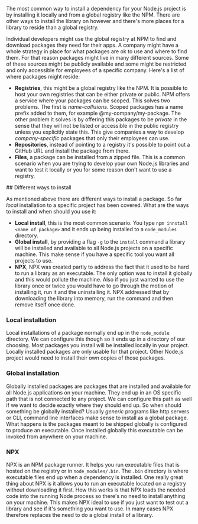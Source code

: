 The most common way to install a dependency for your Node.js project is by installing it locally and from a global registry like the NPM. There are other ways to install the library on however and there's more places for a library to reside than a global registry. 

Individual developers might use the global registry at NPM to find and download packages they need for their apps. A company might have a whole strategy in place for what packages are ok to use and where to find them. For that reason packages might live in many different sources. Some of these sources might be publicly available and some might be restricted and only accessible for employees of a specific company. Here's a list of where packages might reside:

- **Registries**, this might be a global registry like the NPM. It is possible to host your own registries that can be either private or public. NPM offers a service where your packages can be scoped. This solves two problems. The first is *name-collisions*. Scoped packages has a name prefix added to them, for example @my-company/my-package. The other problem it solves is by offering this packages to be *private* in the sense that they will not be listed or accessible in the public registry unless you explicitly state this. This give companies a way to develop *company-specific* packages that only their employees can use.
- **Repositories**, instead of pointing to a registry it's possible to point out a GitHub URL and install the package from there.
- **Files**, a package can be installed from a zipped file. This is a common scenario when you are trying to develop your own Node.js libraries and want to test it locally or you for some reason don't want to use a registry.

## Different ways to install

As mentioned above there are different ways to install a package. So far *local* installation to a specific project has been covered. What are the ways to install and when should you use it:

- **Local install**, this is the most common scenario. You type `npm innstall <name of package>` and it ends up being installed to a `node_modules` directory. 
- **Global install**, by providing a flag `-g` to the `install` command a library will be installed and available to all Node.js projects on a specific machine. This make sense if you have a specific tool you want all projects to use.
- **NPX**, NPX was created partly to address the fact that it used to be hard to run a library as an executable. The only option was to install it globally and this would pollute the machine. Also if you just wanted to use the library once or twice you would have to go through the motion of installing it, run it and the uninstalling it. NPX addressed that by downloading the library into memory, run the command and then remove itself once done.

### Local installation

Local installations of a package normally end up in the `node_module` directory. We can configure this though so it ends up in a directory of our choosing. Most packages you install will be installed locally in your project. Locally installed packages are only usable for that project. Other Node.js project would need to install their own copies of those packages.

### Global installation

Globally installed packages are packages that are installed and available for all Node.js applications on your machine. They end up in an OS specific path that is not connected to any project. We can configure this path as well if we want to decide exactly where they should end up. So when should something be globally installed? Usually *generic* programs like http servers or CLI, command line interfaces make sense to install as a global package. What happens is the packages meant to be shipped globally is configured to produce an executable. Once installed globally this executable can be invoked from anywhere on your machine.

### NPX

NPX is an NPM package runner. It helps you run executable files that is hosted on the registry or in `node_modules/.bin`. The `.bin` directory is where executable files end up when a dependency is installed. One really great thing about NPX is it allows you to run an executable located on a registry without downloading it first. How this works is that NPX loads the needed code into the running Node process so there's no need to install anything on your machine. This makes NPX ideal to use if you just want to test out a library and see if it's something you want to use. In many cases NPX therefore replaces the need to do a global install of a library.